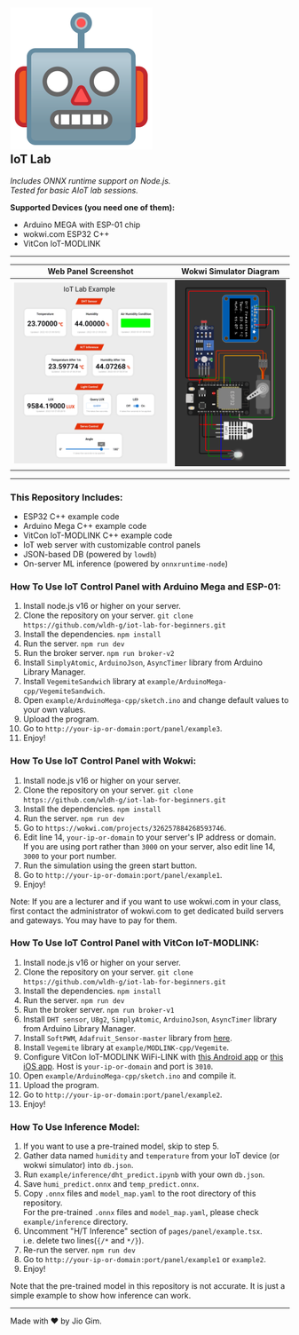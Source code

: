 ## ![Robot Icon](./public/robot.svg) <br /> **IoT Lab**

_Includes ONNX runtime support on Node.js._ \
_Tested for basic AIoT lab sessions._

**Supported Devices (you need one of them):**

- Arduino MEGA with ESP-01 chip
- wokwi.com ESP32 C++
- VitCon IoT-MODLINK

---

|                Web Panel Screenshot                |                   Wokwi Simulator Diagram                    |
| :------------------------------------------------: | :----------------------------------------------------------: |
| ![IoT Lab Screenshot](./public/screenshot-web.png) | ![Wokwi Simulator Screenshot](./public/screenshot-wokwi.png) |

---

### This Repository Includes:

- ESP32 C++ example code
- Arduino Mega C++ example code
- VitCon IoT-MODLINK C++ example code
- IoT web server with customizable control panels
- JSON-based DB (powered by `lowdb`)
- On-server ML inference (powered by `onnxruntime-node`)

### How To Use IoT Control Panel with Arduino Mega and ESP-01:

1. Install node.js v16 or higher on your server.
2. Clone the repository on your server. `git clone https://github.com/wldh-g/iot-lab-for-beginners.git`
3. Install the dependencies. `npm install`
4. Run the server. `npm run dev`
5. Run the broker server. `npm run broker-v2`
6. Install `SimplyAtomic`, `ArduinoJson`, `AsyncTimer` library from Arduino Library Manager.
7. Install `VegemiteSandwich` library at `example/ArduinoMega-cpp/VegemiteSandwich`.
8. Open `example/ArduinoMega-cpp/sketch.ino` and change default values to your own values.
9. Upload the program.
10. Go to `http://your-ip-or-domain:port/panel/example3`.
11. Enjoy!

### How To Use IoT Control Panel with Wokwi:

1. Install node.js v16 or higher on your server.
2. Clone the repository on your server. `git clone https://github.com/wldh-g/iot-lab-for-beginners.git`
3. Install the dependencies. `npm install`
4. Run the server. `npm run dev`
5. Go to `https://wokwi.com/projects/326257884268593746`.
6. Edit line 14, `your-ip-or-domain` to your server's IP address or domain. \
   If you are using port rather than `3000` on your server, also edit line 14, `3000` to your port number.
7. Run the simulation using the green start button.
8. Go to `http://your-ip-or-domain:port/panel/example1`.
9. Enjoy!

Note: If you are a lecturer and if you want to use wokwi.com in your class, first contact the administrator of wokwi.com to get dedicated build servers and gateways. You may have to pay for them.

### How To Use IoT Control Panel with VitCon IoT-MODLINK:

1. Install node.js v16 or higher on your server.
2. Clone the repository on your server. `git clone https://github.com/wldh-g/iot-lab-for-beginners.git`
3. Install the dependencies. `npm install`
4. Run the server. `npm run dev`
5. Run the broker server. `npm run broker-v1`
6. Install `DHT sensor`, `U8g2`, `SimplyAtomic`, `ArduinoJson`, `AsyncTimer` library from Arduino Library Manager.
7. Install `SoftPWM`, `Adafruit_Sensor-master` library from [here](https://github.com/monetIOT/IoT/tree/master/arduino/libraries).
8. Install `Vegemite` library at `example/MODLINK-cpp/Vegemite`.
9. Configure VitCon IoT-MODLINK WiFi-LINK with [this Android app](https://play.google.com/store/apps/details?id=vitcon.wificonnectionmanager) or [this iOS app](https://apps.apple.com/app/wifi-connection-manager/id1422994754). Host is `your-ip-or-domain` and port is `3010`.
10. Open `example/ArduinoMega-cpp/sketch.ino` and compile it.
11. Upload the program.
12. Go to `http://your-ip-or-domain:port/panel/example2`.
13. Enjoy!

### How To Use Inference Model:

1. If you want to use a pre-trained model, skip to step 5.
2. Gather data named `humidity` and `temperature` from your IoT device (or wokwi simulator) into `db.json`.
3. Run `example/inference/dht_predict.ipynb` with your own `db.json`.
4. Save `humi_predict.onnx` and `temp_predict.onnx`.
5. Copy `.onnx` files and `model_map.yaml` to the root directory of this repository. \
   For the pre-trained `.onnx` files and `model_map.yaml`, please check `example/inference` directory.
6. Uncomment "H/T Inference" section of `pages/panel/example.tsx`. \
   i.e. delete two lines(`{/*` and `*/}`).
7. Re-run the server. `npm run dev`
8. Go to `http://your-ip-or-domain:port/panel/example1` or `example2`.
9. Enjoy!

Note that the pre-trained model in this repository is not accurate. It is just a simple example to show how inference can work.

---

Made with ♥️ by Jio Gim.
